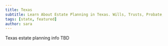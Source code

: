 ```yaml
---
title: Texas
subtitle: Learn About Estate Planning in Texas. Wills, Trusts, Probate, and More in Texas. Find a Texas Estate Attorney for Your Estate Planning Needs.
tags: [state, featured]
author: sara
---
```


Texas estate planning info TBD
